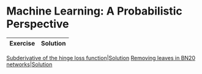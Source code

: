 # Machine Learning: A Probabilistic Perspective

Exercise | Solution
------------ | -------------

[Subderivative of the hinge loss function](https://duane321.github.io/mlpp_test/TestPDFs/subgradHinge-ex.pdf)|[Solution](https://duane321.github.io/mlpp_test/TestPDFs/subgradHinge-sol.pdf)
[Removing leaves in BN20 networks](https://duane321.github.io/mlpp_test/TestPDFs/QMRleaf-ex.pdf)|[Solution](https://duane321.github.io/mlpp_test/TestPDFs/QMRleaf-sol.pdf)
